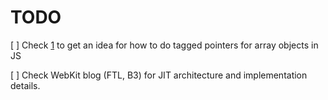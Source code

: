 # TODO

[ ] Check [1] to get an idea for how to do tagged pointers for array objects in JS

[ ] Check WebKit blog (FTL, B3) for JIT architecture and implementation details.



[1]: https://rust-hosted-langs.github.io/book/chapter-interp-tagged-ptrs.html
